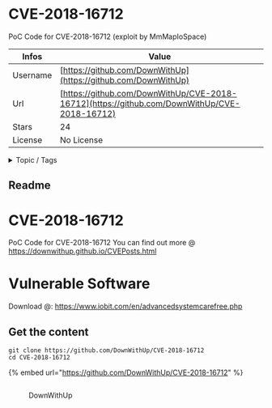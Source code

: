 # CVE-2018-16712

PoC Code for CVE-2018-16712 (exploit by MmMapIoSpace)

| Infos    | Value                                                              |
| -------- | -------------------------------------------------------------------|
| Username | [https://github.com/DownWithUp](https://github.com/DownWithUp) |
| Url      | [https://github.com/DownWithUp/CVE-2018-16712](https://github.com/DownWithUp/CVE-2018-16712)                                               |
| Stars    | 24                                                          |
| License  | No License                                                        |

<details>

<summary>Topic / Tags</summary>

* cve* drivers* exploit* exploit-development* winapi

</details>

## Readme

# CVE-2018-16712
PoC Code for CVE-2018-16712 You can find out more @ https://downwithup.github.io/CVEPosts.html
# Vulnerable Software
Download @: https://www.iobit.com/en/advancedsystemcarefree.php




## Get the content

```
git clone https://github.com/DownWithUp/CVE-2018-16712
cd CVE-2018-16712
```

{% embed url="https://github.com/DownWithUp/CVE-2018-16712" %}

<figure><img src="https://avatars.githubusercontent.com/u/16905064?v=4" alt=""><figcaption><p>DownWithUp</p></figcaption></figure>
